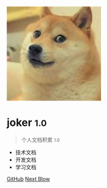 <!-- _coverpage.md -->

![logo](_media/logo2.jdg)

# joker <small>1.0</small>

> 个人文档积累 <small>1.0</small>

- 技术文档
- 开发文档
- 学习文档

[GitHub](https://github.com/raiserhb/work_file)
[Next Blow](#introduction)